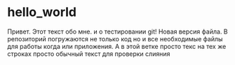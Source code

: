# hello_world

Привет.
Этот текст обо мне. и о тестировании git!
Новая версия файла.
В репозиторий погружаются не только код но и все необходимые файлы для работы когда или приложения.
А в этой ветке просто текс на тех же строках
просто обычный текст
для проверки слияния
